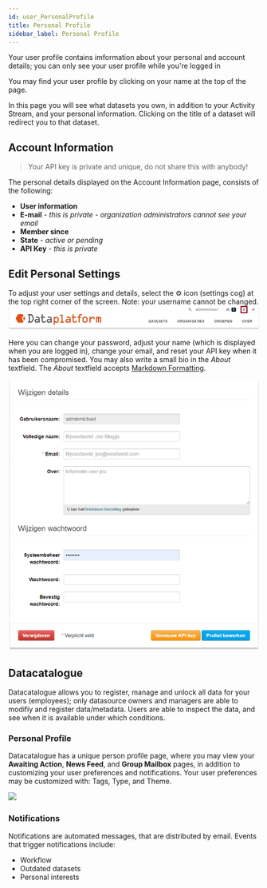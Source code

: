 ```yaml
---
id: user_PersonalProfile
title: Personal Profile
sidebar_label: Personal Profile
---
```

Your user profile contains imformation about your personal and account details; you can only see your user profile while you're logged in

You may find your user profile by clicking on your name at the top of the page.

In this page you will see what datasets you own, in addition to your Activity Stream, and your personal information. Clicking on the title of a dataset will redirect you to that dataset. 

## Account Information

> Your API key is private and unique, do not share this with anybody!

The personal details displayed on the Account Information page, consists of the following: 
* **User information**
* **E-mail** *- this is private - organization administrators cannot see your email* 
* **Member since** 
* **State** *- active or pending* 
* **API Key** *- this is private*

<!-- ![imageStyle: user+api key](assets/Dataplatform/UserManagement/dataplatform_user_UserManagement_ManageUser_Private_Information.png) -->


## Edit Personal Settings
To adjust your user settings and details, select the ⚙ icon (settings cog) at the top right corner of the screen. Note: your username cannot be changed.
![SCREENCAST: settings cog](assets/Dataplatform/UserManagement/dataplatform_user_UserManagement_user_settings.png)

Here you can change your password, adjust your name (which is displayed when you are logged in), change your email, and reset your API key when it has been compromised. You may also write a small bio in the *About* textfield. The *About* textfield accepts <a href="https://www.markdownguide.org/basic-syntax" target="_blank" rel="noreferrer noopener">Markdown Formatting</a>.

![imageStyle: change personal user details](assets/Dataplatform/UserManagement/dataplatform_user_UserManagement_ManageUser_EditUser.png)

##  Datacatalogue 

Datacatalogue allows you to register, manage and unlock all data for your users (employees); only datasource owners and managers are able to modifiy and register data/metadata. Users are able to inspect the data, and see when it is available under which conditions.

### Personal Profile

Datacatalogue has a unique person profile page, where you may view your **Awaiting Action**, **News Feed**, and **Group Mailbox** pages, in addition to customizing your user preferences and notifications. Your user preferences may be customized with: Tags, Type, and Theme.

<img class="imageStyle" src="/docs/assets/Dataplatform/PersonalProfile/dataplatform_USER_datacatalogue_profile.png" target="_blank"/> 

### Notifications

Notifications are automated messages, that are distributed by email. Events that trigger notifications include:
* Workflow 
* Outdated datasets 
* Personal interests 